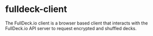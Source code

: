 # fulldeck-client
The FullDeck.io client is a browser based client that interacts with the FullDeck.io API server to request encrypted and shuffled decks.

